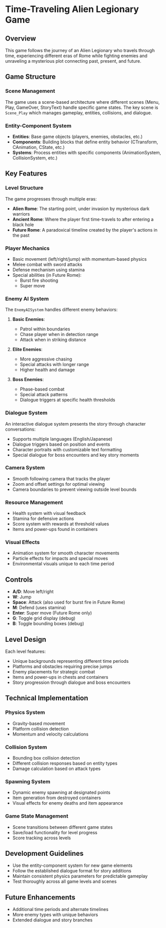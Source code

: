 # Time-Traveling Alien Legionary Game

## Overview

This game follows the journey of an Alien Legionary who travels through time, experiencing different eras of Rome while fighting enemies and unraveling a mysterious plot connecting past, present, and future.

## Game Structure

### Scene Management

The game uses a scene-based architecture where different scenes (Menu, Play, GameOver, StoryText) handle specific game states. The key scene is `Scene_Play` which manages gameplay, entities, collisions, and dialogue.

### Entity-Component System

- **Entities**: Base game objects (players, enemies, obstacles, etc.)
- **Components**: Building blocks that define entity behavior (CTransform, CAnimation, CState, etc.)
- **Systems**: Process entities with specific components (AnimationSystem, CollisionSystem, etc.)

## Key Features

### Level Structure

The game progresses through multiple eras:
- **Alien Rome**: The starting point, under invasion by mysterious dark warriors
- **Ancient Rome**: Where the player first time-travels to after entering a black hole
- **Future Rome**: A paradoxical timeline created by the player's actions in the past

### Player Mechanics

- Basic movement (left/right/jump) with momentum-based physics
- Melee combat with sword attacks
- Defense mechanism using stamina
- Special abilities (in Future Rome):
  - Burst fire shooting
  - Super move

### Enemy AI System

The `EnemyAISystem` handles different enemy behaviors:

1. **Basic Enemies**:
   - Patrol within boundaries
   - Chase player when in detection range
   - Attack when in striking distance

2. **Elite Enemies**:
   - More aggressive chasing
   - Special attacks with longer range
   - Higher health and damage

3. **Boss Enemies**:
   - Phase-based combat
   - Special attack patterns
   - Dialogue triggers at specific health thresholds

### Dialogue System

An interactive dialogue system presents the story through character conversations:
- Supports multiple languages (English/Japanese)
- Dialogue triggers based on position and events
- Character portraits with customizable text formatting
- Special dialogue for boss encounters and key story moments

### Camera System

- Smooth following camera that tracks the player
- Zoom and offset settings for optimal viewing
- Camera boundaries to prevent viewing outside level bounds

### Resource Management

- Health system with visual feedback
- Stamina for defensive actions
- Score system with rewards at threshold values
- Items and power-ups found in containers

### Visual Effects

- Animation system for smooth character movements
- Particle effects for impacts and special moves
- Environmental visuals unique to each time period

## Controls

- **A/D**: Move left/right
- **W**: Jump
- **Space**: Attack (also used for burst fire in Future Rome)
- **M**: Defend (uses stamina)
- **Enter**: Super move (Future Rome only)
- **G**: Toggle grid display (debug)
- **B**: Toggle bounding boxes (debug)

## Level Design

Each level features:
- Unique backgrounds representing different time periods
- Platforms and obstacles requiring precise jumps
- Enemy placements for strategic combat
- Items and power-ups in chests and containers
- Story progression through dialogue and boss encounters

## Technical Implementation

### Physics System

- Gravity-based movement
- Platform collision detection
- Momentum and velocity calculations

### Collision System

- Bounding box collision detection
- Different collision responses based on entity types
- Damage calculation based on attack types

### Spawning System

- Dynamic enemy spawning at designated points
- Item generation from destroyed containers
- Visual effects for enemy deaths and item appearance

### Game State Management

- Scene transitions between different game states
- Save/load functionality for level progress
- Score tracking across levels

## Development Guidelines

- Use the entity-component system for new game elements
- Follow the established dialogue format for story additions
- Maintain consistent physics parameters for predictable gameplay
- Test thoroughly across all game levels and scenes

## Future Enhancements

- Additional time periods and alternate timelines
- More enemy types with unique behaviors
- Extended dialogue and story branches
